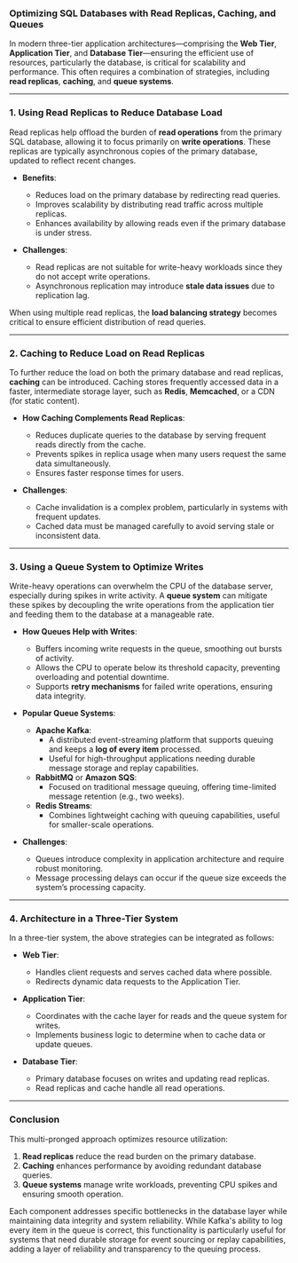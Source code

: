 ### Optimizing SQL Databases with Read Replicas, Caching, and Queues

In modern three-tier application architectures—comprising the **Web Tier**, **Application Tier**, and **Database Tier**—ensuring the efficient use of resources, particularly the database, is critical for scalability and performance. This often requires a combination of strategies, including **read replicas**, **caching**, and **queue systems**.

---

### 1. **Using Read Replicas to Reduce Database Load**

Read replicas help offload the burden of **read operations** from the primary SQL database, allowing it to focus primarily on **write operations**. These replicas are typically asynchronous copies of the primary database, updated to reflect recent changes.

- **Benefits**:
  - Reduces load on the primary database by redirecting read queries.
  - Improves scalability by distributing read traffic across multiple replicas.
  - Enhances availability by allowing reads even if the primary database is under stress.

- **Challenges**:
  - Read replicas are not suitable for write-heavy workloads since they do not accept write operations.
  - Asynchronous replication may introduce **stale data issues** due to replication lag.

When using multiple read replicas, the **load balancing strategy** becomes critical to ensure efficient distribution of read queries.

---

### 2. **Caching to Reduce Load on Read Replicas**

To further reduce the load on both the primary database and read replicas, **caching** can be introduced. Caching stores frequently accessed data in a faster, intermediate storage layer, such as **Redis**, **Memcached**, or a CDN (for static content).

- **How Caching Complements Read Replicas**:
  - Reduces duplicate queries to the database by serving frequent reads directly from the cache.
  - Prevents spikes in replica usage when many users request the same data simultaneously.
  - Ensures faster response times for users.

- **Challenges**:
  - Cache invalidation is a complex problem, particularly in systems with frequent updates.
  - Cached data must be managed carefully to avoid serving stale or inconsistent data.

---

### 3. **Using a Queue System to Optimize Writes**

Write-heavy operations can overwhelm the CPU of the database server, especially during spikes in write activity. A **queue system** can mitigate these spikes by decoupling the write operations from the application tier and feeding them to the database at a manageable rate.

- **How Queues Help with Writes**:
  - Buffers incoming write requests in the queue, smoothing out bursts of activity.
  - Allows the CPU to operate below its threshold capacity, preventing overloading and potential downtime.
  - Supports **retry mechanisms** for failed write operations, ensuring data integrity.

- **Popular Queue Systems**:
  - **Apache Kafka**:
    - A distributed event-streaming platform that supports queuing and keeps a **log of every item** processed.
    - Useful for high-throughput applications needing durable message storage and replay capabilities.
  - **RabbitMQ** or **Amazon SQS**:
    - Focused on traditional message queuing, offering time-limited message retention (e.g., two weeks).
  - **Redis Streams**:
    - Combines lightweight caching with queuing capabilities, useful for smaller-scale operations.

- **Challenges**:
  - Queues introduce complexity in application architecture and require robust monitoring.
  - Message processing delays can occur if the queue size exceeds the system’s processing capacity.

---

### 4. **Architecture in a Three-Tier System**

In a three-tier system, the above strategies can be integrated as follows:

- **Web Tier**:
  - Handles client requests and serves cached data where possible.
  - Redirects dynamic data requests to the Application Tier.

- **Application Tier**:
  - Coordinates with the cache layer for reads and the queue system for writes.
  - Implements business logic to determine when to cache data or update queues.

- **Database Tier**:
  - Primary database focuses on writes and updating read replicas.
  - Read replicas and cache handle all read operations.

---

### Conclusion

This multi-pronged approach optimizes resource utilization:

1. **Read replicas** reduce the read burden on the primary database.
2. **Caching** enhances performance by avoiding redundant database queries.
3. **Queue systems** manage write workloads, preventing CPU spikes and ensuring smooth operation.

Each component addresses specific bottlenecks in the database layer while maintaining data integrity and system reliability. While Kafka's ability to log every item in the queue is correct, this functionality is particularly useful for systems that need durable storage for event sourcing or replay capabilities, adding a layer of reliability and transparency to the queuing process.
